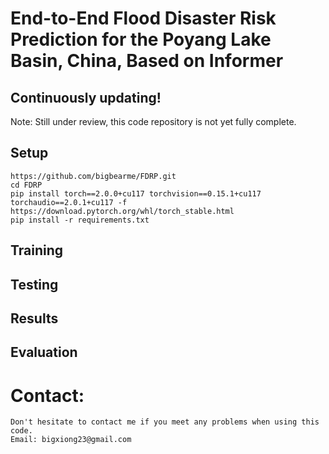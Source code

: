 # End-to-End Flood Disaster Risk Prediction for the Poyang Lake Basin, China, Based on Informer
## Continuously updating!
Note: Still under review, this code repository is not yet fully complete.
## Setup
```
https://github.com/bigbearme/FDRP.git
cd FDRP
pip install torch==2.0.0+cu117 torchvision==0.15.1+cu117 torchaudio==2.0.1+cu117 -f https://download.pytorch.org/whl/torch_stable.html
pip install -r requirements.txt
```
## Training
## Testing
## Results
## Evaluation
# Contact:
```
Don't hesitate to contact me if you meet any problems when using this code.
Email: bigxiong23@gmail.com
```
